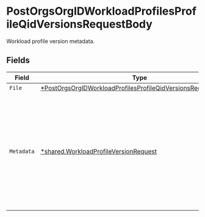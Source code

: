 # PostOrgsOrgIDWorkloadProfilesProfileQidVersionsRequestBody

Workload profile version metadata.




## Fields

| Field                                                                                                                                                        | Type                                                                                                                                                         | Required                                                                                                                                                     | Description                                                                                                                                                  |
| ------------------------------------------------------------------------------------------------------------------------------------------------------------ | ------------------------------------------------------------------------------------------------------------------------------------------------------------ | ------------------------------------------------------------------------------------------------------------------------------------------------------------ | ------------------------------------------------------------------------------------------------------------------------------------------------------------ |
| `File`                                                                                                                                                       | [*PostOrgsOrgIDWorkloadProfilesProfileQidVersionsRequestBodyFile](../../models/operations/postorgsorgidworkloadprofilesprofileqidversionsrequestbodyfile.md) | :heavy_minus_sign:                                                                                                                                           | N/A                                                                                                                                                          |
| `Metadata`                                                                                                                                                   | [*shared.WorkloadProfileVersionRequest](../../models/shared/workloadprofileversionrequest.md)                                                                | :heavy_minus_sign:                                                                                                                                           | Each Workload Profile has one or more Versions associated with it. In order to add a version, a Workload Profile must first be created.                      |